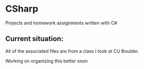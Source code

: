 # CSharp
Projects and homework assignments written with C#


## Current situation:
All of the associated files are from a class I took at CU Boulder.

Working on organizing this better soon
